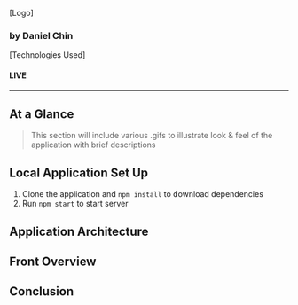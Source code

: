 [Logo]
### by Daniel Chin
[Technologies Used]
#### LIVE

------
## At a Glance
 > This section will include various .gifs to illustrate look & feel of the application with brief descriptions

## Local Application Set Up
 1. Clone the application and `npm install` to download dependencies
 3. Run `npm start` to start server

## Application Architecture
## Front Overview
## Conclusion
